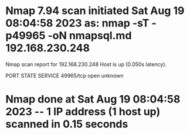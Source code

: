 # Nmap 7.94 scan initiated Sat Aug 19 08:04:58 2023 as: nmap -sT -p49965 -oN nmapsql.md 192.168.230.248
Nmap scan report for 192.168.230.248
Host is up (0.050s latency).

PORT      STATE SERVICE
49965/tcp open  unknown

# Nmap done at Sat Aug 19 08:04:58 2023 -- 1 IP address (1 host up) scanned in 0.15 seconds
